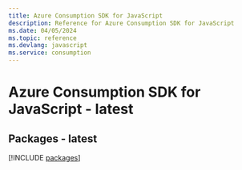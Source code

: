 ```yaml
---
title: Azure Consumption SDK for JavaScript
description: Reference for Azure Consumption SDK for JavaScript
ms.date: 04/05/2024
ms.topic: reference
ms.devlang: javascript
ms.service: consumption
---
```

# Azure Consumption SDK for JavaScript - latest
## Packages - latest
[!INCLUDE [packages](consumption-index.md)]